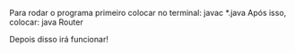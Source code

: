 Para rodar o programa primeiro colocar no terminal:
javac *.java
Após isso, colocar: 
java Router <Colocar seu IP>

Depois disso irá funcionar!
